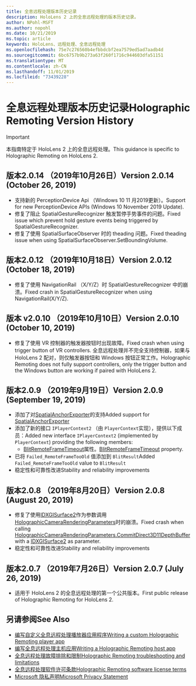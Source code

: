```yaml
---
title: 全息远程处理版本历史记录
description: HoloLens 2 上的全息远程处理的版本历史记录。
author: NPohl-MSFT
ms.author: nopohl
ms.date: 10/21/2019
ms.topic: article
keywords: HoloLens、远程处理、全息远程处理
ms.openlocfilehash: 75e7c276560b4efbbdcbf2ea7579ed5ad7aadb4d
ms.sourcegitcommit: 6bc6757b9b273a63f260f1716c944603dfa51151
ms.translationtype: MT
ms.contentlocale: zh-CN
ms.lasthandoff: 11/01/2019
ms.locfileid: "73439228"
---
```

# <a name="holographic-remoting-version-history"></a><span data-ttu-id="e3518-104">全息远程处理版本历史记录</span><span class="sxs-lookup"><span data-stu-id="e3518-104">Holographic Remoting Version History</span></span>

> [!IMPORTANT]
> <span data-ttu-id="e3518-105">本指南特定于 HoloLens 2 上的全息远程处理。</span><span class="sxs-lookup"><span data-stu-id="e3518-105">This guidance is specific to Holographic Remoting on HoloLens 2.</span></span>

## <span data-ttu-id="e3518-106">版本2.0.14 （2019年10月26日）<a name="v2.0.14"></a></span><span class="sxs-lookup"><span data-stu-id="e3518-106">Version 2.0.14 (October 26, 2019) <a name="v2.0.14"></a></span></span>
* <span data-ttu-id="e3518-107">支持新的 PerceptionDevice Api （Windows 10 11 月2019更新）。</span><span class="sxs-lookup"><span data-stu-id="e3518-107">Support for new PerceptionDevice APIs (Windows 10 November 2019 Update).</span></span>
* <span data-ttu-id="e3518-108">修复了阻止 SpatialGestureRecognizer 触发暂停手势事件的问题。</span><span class="sxs-lookup"><span data-stu-id="e3518-108">Fixed issue which prevent hold gesture events being triggered by SpatialGestureRecognizer.</span></span>
* <span data-ttu-id="e3518-109">修复了使用 SpatialSurfaceObserver 时的 theading 问题。</span><span class="sxs-lookup"><span data-stu-id="e3518-109">Fixed theading issue when using SpatialSurfaceObserver.SetBoundingVolume.</span></span>

## <span data-ttu-id="e3518-110">版本2.0.12 （2019年10月18日）<a name="v2.0.12"></a></span><span class="sxs-lookup"><span data-stu-id="e3518-110">Version 2.0.12 (October 18, 2019) <a name="v2.0.12"></a></span></span>
* <span data-ttu-id="e3518-111">修复了使用 NavigationRail （X/Y/Z）时 SpatialGestureRecognizer 中的崩溃。</span><span class="sxs-lookup"><span data-stu-id="e3518-111">Fixed crash in SpatialGestureRecognizer when using NavigationRail(X/Y/Z).</span></span>

## <span data-ttu-id="e3518-112">版本 v2.0.10 （2019年10月10日）<a name="v2.0.10"></a></span><span class="sxs-lookup"><span data-stu-id="e3518-112">Version 2.0.10 (October 10, 2019) <a name="v2.0.10"></a></span></span>
* <span data-ttu-id="e3518-113">修复了使用 VR 控制器的触发器按钮时出现故障。</span><span class="sxs-lookup"><span data-stu-id="e3518-113">Fixed crash when using trigger button of VR controllers.</span></span> <span data-ttu-id="e3518-114">全息远程处理并不完全支持控制器，如果与 HoloLens 2 配对，则仅触发器按钮和 Windows 按钮正常工作。</span><span class="sxs-lookup"><span data-stu-id="e3518-114">Holographic Remoting does not fully support controllers, only the trigger button and the Windows button are working if paired with HoloLens 2.</span></span>

## <span data-ttu-id="e3518-115">版本2.0.9 （2019年9月19日）<a name="v2.0.9"></a></span><span class="sxs-lookup"><span data-stu-id="e3518-115">Version 2.0.9 (September 19, 2019) <a name="v2.0.9"></a></span></span>
* <span data-ttu-id="e3518-116">添加了对[SpatialAnchorExporter](https://docs.microsoft.com/uwp/api/windows.perception.spatial.spatialanchorexporter)的支持</span><span class="sxs-lookup"><span data-stu-id="e3518-116">Added support for [SpatialAnchorExporter](https://docs.microsoft.com/uwp/api/windows.perception.spatial.spatialanchorexporter)</span></span>
* <span data-ttu-id="e3518-117">添加了新的接口 ```IPlayerContext2``` （由 ```PlayerContext```实现），提供以下成员：</span><span class="sxs-lookup"><span data-stu-id="e3518-117">Added new interface ```IPlayerContext2``` (implemented by ```PlayerContext```) providing the following members:</span></span>
  - <span data-ttu-id="e3518-118">[BlitRemoteFrameTimeout](holographic-remoting-create-player.md#BlitRemoteFrameTimeout)属性。</span><span class="sxs-lookup"><span data-stu-id="e3518-118">[BlitRemoteFrameTimeout](holographic-remoting-create-player.md#BlitRemoteFrameTimeout)  property.</span></span>
* <span data-ttu-id="e3518-119">已将 ```Failed_RemoteFrameTooOld``` 值添加到 ```BlitResult```</span><span class="sxs-lookup"><span data-stu-id="e3518-119">Added ```Failed_RemoteFrameTooOld``` value to ```BlitResult```</span></span>
* <span data-ttu-id="e3518-120">稳定性和可靠性改进</span><span class="sxs-lookup"><span data-stu-id="e3518-120">Stability and reliability improvements</span></span>

## <span data-ttu-id="e3518-121">版本2.0.8 （2019年8月20日）<a name="v2.0.8"></a></span><span class="sxs-lookup"><span data-stu-id="e3518-121">Version 2.0.8 (August 20, 2019) <a name="v2.0.8"></a></span></span>

* <span data-ttu-id="e3518-122">修复了使用[IDXGISurface2](https://docs.microsoft.com/windows/win32/api/dxgi1_2/nn-dxgi1_2-idxgisurface2)作为参数调用[HolographicCameraRenderingParameters](https://docs.microsoft.com/uwp/api/windows.graphics.holographic.holographiccamerarenderingparameters.commitdirect3d11depthbuffer)时的崩溃。</span><span class="sxs-lookup"><span data-stu-id="e3518-122">Fixed crash when calling [HolographicCameraRenderingParameters.CommitDirect3D11DepthBuffer](https://docs.microsoft.com/uwp/api/windows.graphics.holographic.holographiccamerarenderingparameters.commitdirect3d11depthbuffer) with a [IDXGISurface2](https://docs.microsoft.com/windows/win32/api/dxgi1_2/nn-dxgi1_2-idxgisurface2) as parameter.</span></span>
* <span data-ttu-id="e3518-123">稳定性和可靠性改进</span><span class="sxs-lookup"><span data-stu-id="e3518-123">Stability and reliability improvements</span></span>

## <span data-ttu-id="e3518-124">版本2.0.7 （2019年7月26日）<a name="v2.0.7"></a></span><span class="sxs-lookup"><span data-stu-id="e3518-124">Version 2.0.7 (July 26, 2019) <a name="v2.0.7"></a></span></span>

* <span data-ttu-id="e3518-125">适用于 HoloLens 2 的全息远程处理的第一个公共版本。</span><span class="sxs-lookup"><span data-stu-id="e3518-125">First public release of Holographic Remoting for HoloLens 2.</span></span>

## <a name="see-also"></a><span data-ttu-id="e3518-126">另请参阅</span><span class="sxs-lookup"><span data-stu-id="e3518-126">See Also</span></span>
* [<span data-ttu-id="e3518-127">编写自定义全息远程处理播放器应用程序</span><span class="sxs-lookup"><span data-stu-id="e3518-127">Writing a custom Holographic Remoting player app</span></span>](holographic-remoting-create-player.md)
* [<span data-ttu-id="e3518-128">编写全息远程处理主机应用</span><span class="sxs-lookup"><span data-stu-id="e3518-128">Writing a Holographic Remoting host app</span></span>](holographic-remoting-create-host.md)
* [<span data-ttu-id="e3518-129">全息远程处理故障排除和限制</span><span class="sxs-lookup"><span data-stu-id="e3518-129">Holographic Remoting troubleshooting and limitations</span></span>](holographic-remoting-troubleshooting.md)
* [<span data-ttu-id="e3518-130">全息远程处理软件许可条款</span><span class="sxs-lookup"><span data-stu-id="e3518-130">Holographic Remoting software license terms</span></span>](https://docs.microsoft.com/legal/mixed-reality/microsoft-holographic-remoting-software-license-terms)
* [<span data-ttu-id="e3518-131">Microsoft 隐私声明</span><span class="sxs-lookup"><span data-stu-id="e3518-131">Microsoft Privacy Statement</span></span>](https://go.microsoft.com/fwlink/?LinkId=521839)
